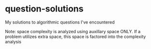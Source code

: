 # question-solutions
My solutions to algorithmic questions I've encountered

Note: space complexity is analyzed using auxillary space ONLY. If a problem utilizes extra space, this space is factored into the complexity analysis
